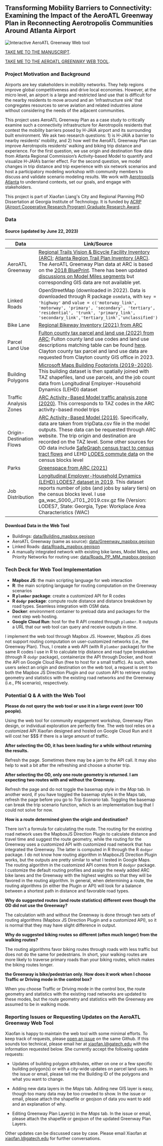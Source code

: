 ## Transforming Mobility Barriers to Connectivity: Examining the Impact of the AeroATL Greenway Plan in Reconnecting Aerotropolis Communities Around Atlanta Airport

![Interactive AeroATL Greenway Web tool](Webtool_Demo.png)

[TAKE ME TO THE MANUSCRIPT](https://github.com/xiaofanliang/AeroATLGreenway/blob/main/Manuscript_XiaofanLiang_06222023.pdf).

[TAKE ME TO THE AEROATL GREENWAY WEB TOOL](https://xiaofanliang.github.io/AeroATLGreenway/).

### Project Motivation and Background 

Airports are key stakeholders in mobility networks. They help regions improve global competitiveness and drive local economies. However, at the micro level, an airport is a large and restricted land use that is difficult for the nearby residents to move around and an ‘infrastructure sink’ that congregates resources to serve aviation and related industries alone without considering the needs of the adjacent communities. 

This project uses AeroATL Greenway Plan as a case study to critically examine such a connectivity infrastructure for Aerotropolis residents that contest the mobility barriers posed by H-JAIA airport and its surrounding built environment. We ask two research questions: 1) is H-JAIA a barrier to nearby residents’ mobility, and 2) how well the AeroATL Greenway Plan can improve Aerotropolis residents’ walking and biking trip distance and experience. For the first question, we use origin and destination flow data from Atlanta Regional Commission’s Activity-based Model to quantify and visualize H-JAIA’s barrier effect. For the second question, we model changes in trip distance and trip experience with six network scenarios and host a participatory modeling workshop with community members to discuss and validate scenario modeling results. We work with [Aerotropolis Atlanta](https://aeroatl.org/special-projects/aeroatl-greenway-model-mile/) to understand contexts, set our goals, and engage with stakeholders. 

This project is part of Xiaofan Liang's City and Regional Planning PhD Dissertation at Georgia Institute of Technology. It is funded by [ACRP (Airport Cooperative Research Program) Graduate Research Award](https://www.trb.org/ACRP/GraduateResearchAwards.aspx). 

### Data

#### Source (updated by June 22, 2023)
| Data          | Link/Source |
| ------------- | ------------- |
| AeroATL Greenway | [Regional Trails Vision & Bicycle Facility Inventory (ARC)](https://garc.maps.arcgis.com/apps/webappviewer/index.html?id=eb154059fd3943e781539d97292225fa); [Atlanta Region Trail Plan Inventory (ARC)](https://opendata.atlantaregional.com/datasets/GARC::atlanta-region-trail-plan-inventory/explore?location=33.628607%2C-84.389893%2C12.92). The AeroATL Greenway Plan data at ARC is based on the [2018 BluePrint](https://aeroatl.org/wp-content/uploads/2020/04/AeroATL-Greenway_Report-7-4-2018-reduced.pdf). There has been updated [discussions on Model Miles segments](https://aacids.com/wp-content/uploads/2019/07/Appendix-C-Project-Descriptions-and-Context.pdf) but corresponding GIS data are not available yet.|
| Linked Roads | OpenStreetMap (downloaded in 2022). Data is downloaded through R package `osmdata`, with `key = 'highway'` and `value = c('motorway_link', 'motorway', 'primary', 'secondary', 'tertiary', 'residential', 'trunk', 'primary_link', 'secondary_link','tertiary_link','unclassified')` |
| Bike Lane | [Regional Bikeway Inventory (2021) from ARC](https://opendata.atlantaregional.com/datasets/02f4effc3fa949078a2a42f72cb4dc70/explore) |
| Parcel Land Use | [Fulton county tax parcel and land use (2022) from ARC](https://arc-garc.opendata.arcgis.com/datasets/fulcogis::tax-parcels-2022/explore?location=33.843413%2C-84.476950%2C10.90); Fulton county land use codes and land use descriptions matching table can be found [here](https://fultonassessor.org/wp-content/uploads/sites/16/2019/02/Land-Use-Codes-2019.pdf). Clayton county tax parcel and land use data are requested from Clayton county GIS office in 2023. |
| Building Polygons | [Microsoft Maps Building Footprints (2019-2020)](https://github.com/microsoft/USBuildingFootprints). This building dataset is then spatially joined with TAZ shapefiles, land use parcels, and the job count data from Longitudinal Employer-Household Dynamics (LEHD) dataset|
| Traffic Analysis Zones | [ARC Activity-Based Model traffic analysis zone (2020)](https://gisdata.fultoncountyga.gov/datasets/GARC::arc-model-transportation-analysis-zones-2020/explore). This corresponds to TAZ codes in the ARC activity-based model trips |
| Origin-Destination Flows | [ARC Activity-Based Model (2019)](https://atlantaregional.org/transportation-mobility/modeling/modeling/). Specifically, data are taken from tripData.csv file in the model outputs. These data can be requested through ARC website. The trip origin and destination are recorded on the TAZ level. Some other sources for OD data include [SafeGraph census tract to census tract flows](https://github.com/GeoDS/COVID19USFlows) and LEHD [LODES commute data](https://lehd.ces.census.gov/data/#lodes) on the census blocks level|
| Parks | [Greenspace from ARC (2021)](https://opendata.atlantaregional.com/datasets/GARC::greenspace/about) |
| Job Distribution | [Longitudinal Employer-Household Dynamics (LEHD) LODES7 dataset in 2019](https://lehd.ces.census.gov/data/#lodes). This dataset reports number of jobs (and jobs by salary tiers) on the census blocks level. I use ga_wac_S000_JT01_2019.csv.gz file (Version: LODES7, State: Georgia, Type: Workplace Area Characteristics (WAC)|

#### Download Data in the Web Tool
* Buildings: [data/Building_mapbox.geojson](https://github.com/xiaofanliang/AeroATLGreenway/tree/main/data)
* AeroATL Greenway (same as source): [data/Greenway_mapbox.geojson](https://github.com/xiaofanliang/AeroATLGreenway/tree/main/data)
* Linked Roads: [data/Roads_mapbox.geojson](https://github.com/xiaofanliang/AeroATLGreenway/tree/main/data)
* A manually integrated network with existing bike lanes, Model Miles, and Priority Networks for routing use: [data/Roads_PP_MM_mapbox.geojson](https://github.com/xiaofanliang/AeroATLGreenway/tree/main/data)

### Tech Deck for Web Tool Implementation
* **Mapbox JS**: the main scripting language for web interaction 
* **R**: the main scripting language for routing computation on the Greenway scenarios
* **R `plumber` package**: create a customized API for R codes 
* **R `dodgr` package**: compute route distance and distance breakdown by road types. Seamless integration with OSM data.  
* **Docker**: environment container to preload data and packages for the next step web hosting. 
* **Google Cloud Run**: host for the R API created through `plumber`. It outputs a URL that our web tool can query and receive outputs in time. 

I implement the web tool through Mapbox JS. However, Mapbox JS does not support routing computation on user-customized networks (i.e., the Greenway Plan). Thus, I create a web API (with R `plumber` package) for the same R codes I use in R to calculate trip distance and road type breakdown (through R `dodgr` package), containerize the API through Docker, and host the API on Google Cloud Run (free to host for a small traffic). As such, when users select an origin and destination on the web tool, a request is sent to both the Mapbox JS Direction Plugin and our custom API to retrieve routing geometry and statistics with the existing road networks and the Greenway (i.e., PN scenario), respectively.  

### Potential Q & A with the Web Tool

**Please do not query the web tool or use it in a large event (over 100 people)**. 

Using the web tool for community engagement workshop, Greenway Plan design, or individual exploration are perfectly fine. The web tool relies on a customized API Xiaofan designed and hosted on Google Cloud Run and it will cost her $$$ if there is a large amount of traffic. 

**After selecting the OD, it has been loading for a while without returning the results.** 

Refresh the page. Sometimes there may be a jam to the API call. It may also help to wait a bit after the refreshing and choose a shorter trip. 

**After selecting the OD, only one route geometry is returned. I am expecting two routes with and without the Greenway.** 

Refresh the page and do not toggle the basemap style in the *Map* tab. In another word, if you have toggled the basemap styles in the Maps tab, refresh the page before you go to *Trip Scenario* tab. Toggling the basemap can break the trip scenario function, which is an implementation bug that I could not solve for now. 

**How is a route determined given the origin and destination?** 

There isn't a formula for calculating the route. The routing for the existing road network uses the MapboxJS Direction Plugin to calculate distance and travel time and suggest the route geometry, while the routing for the Greenway uses a customized API with customized road network that has integrated the Greenway. The latter is computed in R through the R `dodgor` package. I do not know how routing algorithm in MapboxJS Direction Plugin works, but the outputs are pretty similar to what I tested in Google Maps. The routing algorithm in the customized API comes from R `dodgor` package. I customize the default routing profiles and assign the newly added ARC bike lanes and the Greenway with the highest weights so that they will be favored in the routing algorithm. In general, when determining a route, the routing algorithms (in either the Plugin or API) will look for a balance between a shortest path in distance and favorable road types. 

**Why do suggested routes (and route statistics) different even though the OD did not use the Greenway?** 

The calculation with and without the Greenway is done through two sets of routing algorithms (Mapbox JS Direction Plugin and a customized API), so it is normal that they may have slight difference in output. 

**Why do suggested biking routes so different (often much longer) from the walking routes?** 

The routing algorithms favor biking routes through roads with less traffic but does not do the same for pedestrians. In short, your walking routes are more likely to traverse primary roads than your biking routes, which makes the biking routes longer.  

**the Greenway is bike/pedestrian only. How does it work when I choose Traffic or Driving mode in the control box?** 

When you choose Traffic or Driving mode in the control box, the route geometry and statistics with the existing road networks are updated to these modes, but the route geometry and statistics with the Greenway are assumed to be in walking mode.

### Reporting Issues or Requesting Updates on the AeroATL Greenway Web Tool
Xiaofan is happy to maintain the web tool with some minimal efforts. To keep track of requests, please [open an issue](https://github.com/xiaofanliang/AeroATLGreenway/issues) on the same Github. If this sounds too technical, please email her at xiaofan.l@gatech.edu with the information requested below. She currently accept the following update requests: 
 
* Updates of building polygon attributes, either on one or a few specific building polygon(s) or with a city-wide updates on parcel land uses. In the issue or email, please tell me the Building ID of the polygons and what you want to change.   

* Adding new data layers in the *Maps* tab. Adding new GIS layer is easy, though too many data may be too crowded to show. In the issue or email, please attach the shapefile or geojson of data you want to add and an explanation of why. 

* Editing Greenway Plan Layer(s) in the *Maps* tab. In the issue or email, please attach the shapefile or geojson of the updated Greenway Plan Layers. 

Other updates can be discussed case by case. Please email Xiaofan at xiaofan.l@gatech.edu for further conversations. 